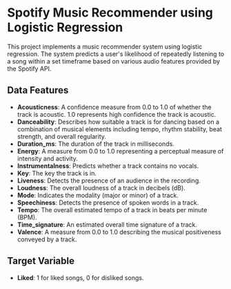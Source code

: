 # Spotify Music Recommender using Logistic Regression

This project implements a music recommender system using logistic regression. The system predicts a user's likelihood of repeatedly listening to a song within a set timeframe based on various audio features provided by the Spotify API.

## Data Features

- **Acousticness**: A confidence measure from 0.0 to 1.0 of whether the track is acoustic. 1.0 represents high confidence the track is acoustic.
- **Danceability**: Describes how suitable a track is for dancing based on a combination of musical elements including tempo, rhythm stability, beat strength, and overall regularity.
- **Duration_ms**: The duration of the track in milliseconds.
- **Energy**: A measure from 0.0 to 1.0 representing a perceptual measure of intensity and activity.
- **Instrumentalness**: Predicts whether a track contains no vocals.
- **Key**: The key the track is in.
- **Liveness**: Detects the presence of an audience in the recording.
- **Loudness**: The overall loudness of a track in decibels (dB).
- **Mode**: Indicates the modality (major or minor) of a track.
- **Speechiness**: Detects the presence of spoken words in a track.
- **Tempo**: The overall estimated tempo of a track in beats per minute (BPM).
- **Time_signature**: An estimated overall time signature of a track.
- **Valence**: A measure from 0.0 to 1.0 describing the musical positiveness conveyed by a track.

## Target Variable

- **Liked**: 1 for liked songs, 0 for disliked songs.

